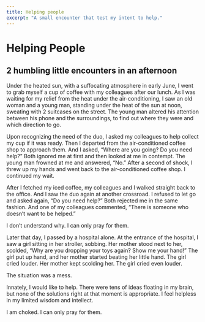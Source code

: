 ```yaml
---
title: Helping people
excerpt: "A small encounter that test my intent to help."
---
```

# Helping People

## 2 humbling little encounters in an afternoon

Under the heated sun, with a suffocating atmosphere in early June, I went to grab myself a cup of coffee with my colleagues after our lunch. As I was waiting for my relief from the heat under the air-conditioning, I saw an old woman and a young man, standing under the heat of the sun at noon, sweating with 2 suitcases on the street. The young man altered his attention between his phone and the surroundings, to find out where they were and which direction to go.

Upon recognizing the need of the duo, I asked my colleagues to help collect my cup if it was ready. Then I departed from the air-conditioned coffee shop to approach them. And I asked, “Where are you going? Do you need help?” Both ignored me at first and then looked at me in contempt. The young man frowned at me and answered, “No.” After a second of shock, I threw up my hands and went back to the air-conditioned coffee shop. I continued my wait.

After I fetched my iced coffee, my colleagues and I walked straight back to the office. And I saw the duo again at another crossroad. I refused to let go and asked again, “Do you need help?” Both rejected me in the same fashion. And one of my colleagues commented, “There is someone who doesn’t want to be helped.”

I don’t understand why. I can only pray for them.

Later that day, I passed by a hospital alone. At the entrance of the hospital, I saw a girl sitting in her stroller, sobbing. Her mother stood next to her, scolded, “Why are you dropping your toys again? Show me your hand\!” The girl put up hand, and her mother started beating her little hand. The girl cried louder. Her mother kept scolding her. The girl cried even louder.

The situation was a mess.

Innately, I would like to help. There were tens of ideas floating in my brain, but none of the solutions right at that moment is appropriate. I feel helpless in my limited wisdom and intellect.

I am choked. I can only pray for them.

